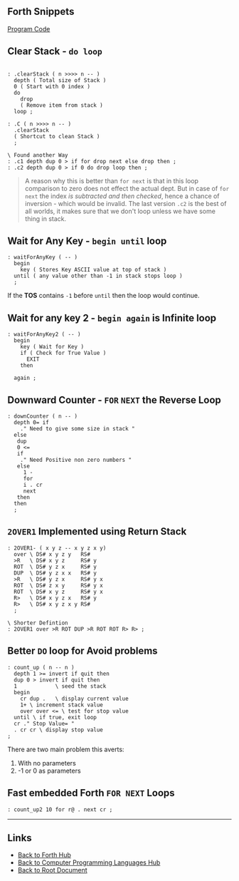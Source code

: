 ## Forth Snippets

[Program Code](./forth-snippets/forth-words.forth.txt)

## Clear Stack - `do loop`

```forth

: .clearStack ( n >>>> n -- )
  depth ( Total size of Stack )
  0 ( Start with 0 index )
  do
    drop
    ( Remove item from stack )
  loop ;

: .C ( n >>>> n -- )
  .clearStack
  ( Shortcut to clean Stack )
  ;

\ Found another Way
: .c1 depth dup 0 > if for drop next else drop then ;
: .c2 depth dup 0 > if 0 do drop loop then ;
```
> A reason why this is better than `for next` is that in this loop comparison to zero does not effect
> the actual dept. But in case of `for next` the index *is subtracted and then checked*, hence a chance of
> inversion - which would be invalid.
> The last version `.c2` is the best of all worlds, it makes sure that we don't loop unless we have some thing in stack.

## Wait for Any Key - `begin until` loop

```forth
: waitForAnyKey ( -- )
  begin
    key ( Stores Key ASCII value at top of stack )
  until ( any value other than -1 in stack stops loop )
  ;
```

If the **TOS** contains `-1` before `until` then the loop would continue.

## Wait for any key 2 - `begin again` is Infinite loop

```forth
: waitForAnyKey2 ( -- )
  begin
    key ( Wait for Key )
    if ( Check for True Value )
      EXIT
    then

  again ;

```

## Downward Counter - `FOR` `NEXT` the Reverse Loop
```forth
: downCounter ( n -- )
  depth 0= if
    ." Need to give some size in stack "
  else
   dup
   0 <=
   if
    ." Need Positive non zero numbers "
   else
     1 -
     for
     i . cr
     next
   then
  then
  ;

```

## `2OVER1` Implemented using Return Stack
```forth
: 2OVER1- ( x y z -- x y z x y)
  over \ DS# x y z y   RS#
  >R   \ DS# x y z     RS# y
  ROT  \ DS# y z x     RS# y
  DUP  \ DS# y z x x   RS# y
  >R   \ DS# y z x     RS# y x
  ROT  \ DS# z x y     RS# y x
  ROT  \ DS# x y z     RS# y x
  R>   \ DS# x y z x   RS# y
  R>   \ DS# x y z x y RS#
  ;

\ Shorter Defintion
: 2OVER1 over >R ROT DUP >R ROT ROT R> R> ;
```

## Better `DO` loop for Avoid problems
```forth
: count_up ( n -- n )
  depth 1 >= invert if quit then
  dup 0 > invert if quit then
  1            \ seed the stack
  begin
    cr dup .   \ display current value
    1+ \ increment stack value
    over over <= \ test for stop value
  until \ if true, exit loop
  cr ." Stop Value= "
  . cr cr \ display stop value
;
```

There are two main problem this averts:
1. With no parameters
2. -1 or 0 as parameters

## Fast embedded Forth `FOR NEXT` Loops

```forth
: count_up2 10 for r@ . next cr ;
```


----
<!-- Footer Begins Here -->
## Links

- [Back to Forth Hub](./README.md)
- [Back to Computer Programming Languages Hub](../README.md)
- [Back to Root Document](../../README.md)

